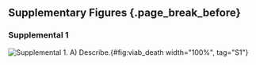 ## Supplementary Figures {.page_break_before}

### Supplemental 1

![**Supplemental 1.** A) Describe.](figureS1.svg){#fig:viab_death width="100%", tag="S1"}

